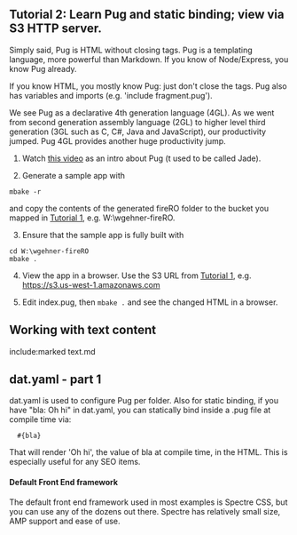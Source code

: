 
## Tutorial 2: Learn Pug and static binding; view via S3 HTTP server.

Simply said, Pug is HTML without closing tags. Pug is a templating language,  more powerful than Markdown. If you know of Node/Express, you know Pug already. 

If you know HTML, you mostly know Pug: just don't close the tags. Pug also has variables and imports (e.g. 'include fragment.pug').

We see Pug as a declarative 4th generation language (4GL). As we went from second generation assembly language (2GL) to higher level third generation (3GL such as C, C#, Java and JavaScript), our productivity jumped. Pug 4GL provides another huge productivity jump. 

1. Watch [this video](http://youtube.com/watch?v=wzAWI9h3q18) as an intro about Pug (t used to be called Jade).

2. Generate a sample app with

```
mbake -r
```

and copy the contents of the generated fireRO folder to the bucket you mapped in [Tutorial 1](/cloud1/), e.g. W:\\wgehner-fireRO.

3. Ensure that the sample app is fully built with

```
cd W:\wgehner-fireRO
mbake .
```

4. View the app in a browser. Use the S3 URL from [Tutorial 1](/cloud1/), e.g. https://s3.us-west-1.amazonaws.com

5. Edit index.pug, then `mbake .` and see the changed HTML in a browser.


## Working with text content

   include:marked text.md


## dat.yaml - part 1

dat.yaml is used to configure Pug per folder. Also for static binding, if you have "bla: Oh hi" in dat.yaml, you can statically bind inside a .pug file at compile time via:

      #{bla}

That will render 'Oh hi', the value of bla at compile time, in the HTML. This is especially useful for any SEO items.


#### Default Front End framework

The default front end framework used in most examples is Spectre CSS, but you can use any of the dozens out there. Spectre has relatively small size, AMP support and ease of use.

